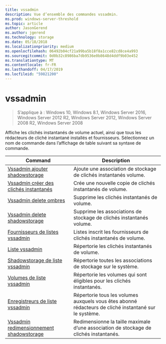 ```yaml
---
title: vssadmin
description: Vue d’ensemble des commandes vssadmin.
ms.prod: windows-server-threshold
ms.topic: article
author: JasonGerend
ms.author: jgerend
ms.technology: storage
ms.date: 05/18/2018
ms.localizationpriority: medium
ms.openlocfilehash: 06492b04cf21a99ba5b18f8a1cce82cd8ce4a993
ms.sourcegitcommit: 0d0b32c8986ba7db9536e0b8648d4ddf9b03e452
ms.translationtype: MT
ms.contentlocale: fr-FR
ms.lasthandoff: 04/17/2019
ms.locfileid: "59821200"
---
```

# <a name="vssadmin"></a>vssadmin

>S’applique à : Windows 10, Windows 8.1, Windows Server 2016, Windows Server 2012 R2, Windows Server 2012, Windows Server 2008 R2, Windows Server 2008

Affiche les clichés instantanés de volume actuel, ainsi que tous les rédacteurs de cliché instantané installés et fournisseurs. Sélectionnez un nom de commande dans l’affichage de table suivant sa syntaxe de commande.

|Command|Description|
|---|---|
|[Vssadmin ajouter shadowstorage](https://docs.microsoft.com/previous-versions/windows/it-pro/windows-server-2012-r2-and-2012/cc788051(v%3dws.11))|Ajoute une association de stockage de clichés instantanés volume.|
|[Vssadmin créer des clichés instantanés](https://docs.microsoft.com/previous-versions/windows/it-pro/windows-server-2012-r2-and-2012/cc788055(v%3dws.11))|Crée une nouvelle copie de clichés instantanés de volume.|
|[Vssadmin delete ombres](vssadmin-delete-shadows.md)|Supprime les clichés instantanés de volume.|
|[Vssadmin delete shadowstorage](https://docs.microsoft.com/previous-versions/windows/it-pro/windows-server-2012-r2-and-2012/cc785461(v%3dws.11))|Supprime les associations de stockage de clichés instantanés volume.|
|[Fournisseurs de listes vssadmin](https://docs.microsoft.com/previous-versions/windows/it-pro/windows-server-2012-r2-and-2012/cc788108(v%3dws.11))|Listes inscrit les fournisseurs de clichés instantanés de volume.|
|[Liste vssadmin](vssadmin-list-shadows.md)|Répertorie les clichés instantanés de volume.|
|[Shadowstorage de liste vssadmin](https://docs.microsoft.com/previous-versions/windows/it-pro/windows-server-2012-r2-and-2012/cc788045(v%3dws.11))|Répertorie toutes les associations de stockage sur le système.|
|[Volumes de liste vssadmin](https://docs.microsoft.com/previous-versions/windows/it-pro/windows-server-2012-r2-and-2012/cc788064(v%3dws.11))|Répertorie les volumes qui sont éligibles pour les clichés instantanés.|
|[Enregistreurs de liste vssadmin](vssadmin-list-writers.md)|Répertorie tous les volumes auxquels vous êtes abonné rédacteurs de cliché instantané sur le système.|
|[Vssadmin redimensionnement shadowstorage](https://docs.microsoft.com/previous-versions/windows/it-pro/windows-server-2012-r2-and-2012/cc788050(v%3dws.11))|Redimensionne la taille maximale d’une association de stockage de clichés instantanés.|